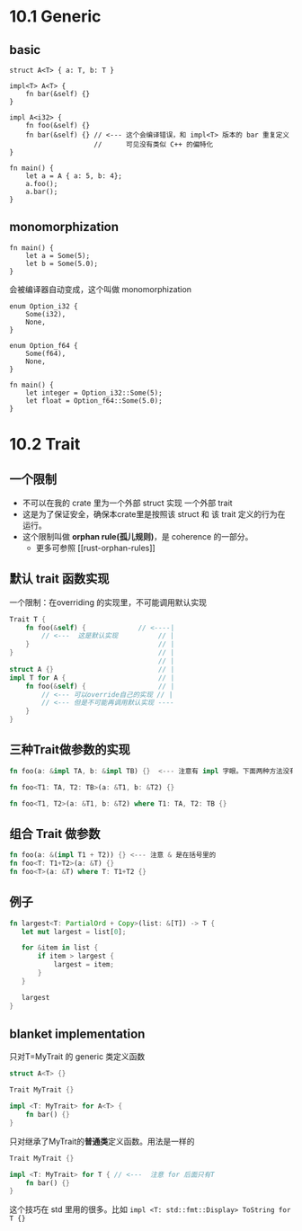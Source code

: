 # 10.1 Generic
## basic
```
struct A<T> { a: T, b: T }

impl<T> A<T> {
    fn bar(&self) {}
}

impl A<i32> {
    fn foo(&self) {}
    fn bar(&self) {} // <--- 这个会编译错误，和 impl<T> 版本的 bar 重复定义
                     //      可见没有类似 C++ 的偏特化
}

fn main() {
    let a = A { a: 5, b: 4};
    a.foo();
    a.bar();
}
```

## monomorphization
```
fn main() {
    let a = Some(5);
    let b = Some(5.0);
}
```
会被编译器自动变成，这个叫做 monomorphization
```
enum Option_i32 {
    Some(i32),
    None,
}

enum Option_f64 {
    Some(f64),
    None,
}

fn main() {
    let integer = Option_i32::Some(5);
    let float = Option_f64::Some(5.0);
}
```

# 10.2 Trait
## 一个限制
- 不可以在我的 crate 里为一个外部 struct 实现 一个外部 trait
- 这是为了保证安全，确保本crate里是按照该 struct 和 该 trait 定义的行为在运行。
- 这个限制叫做 **orphan rule(孤儿规则)**，是 coherence 的一部分。
	- 更多可参照 [[rust-orphan-rules]]

## 默认 trait 函数实现
一个限制：在overriding 的实现里，不可能调用默认实现
``` rust
Trait T {
    fn foo(&self) {             // <----|
		// <---  这是默认实现          // |
	}                                // |
}                                    // |
                                     // |
struct A {}                          // |
impl T for A {                       // |
	fn foo(&self) {                  // |
		// <--- 可以override自己的实现 // |
		// <--- 但是不可能再调用默认实现 ----
	}
}
```

## 三种Trait做参数的实现
``` rust
fn foo(a: &impl TA, b: &impl TB) {}  <--- 注意有 impl 字眼。下面两种方法没有

fn foo<T1: TA, T2: TB>(a: &T1, b: &T2) {}

fn foo<T1, T2>(a: &T1, b: &T2) where T1: TA, T2: TB {}
```

## 组合 Trait 做参数
``` rust
fn foo(a: &(impl T1 + T2)) {} <--- 注意 & 是在括号里的
fn foo<T: T1+T2>(a: &T) {}
fn foo<T>(a: &T) where T: T1+T2 {}
```
 
## 例子
 ``` rust
 fn largest<T: PartialOrd + Copy>(list: &[T]) -> T {
    let mut largest = list[0];

    for &item in list {
        if item > largest {
            largest = item;
        }
    }

    largest
}
```

## blanket implementation
只对T=MyTrait 的 generic 类定义函数
``` rust
struct A<T> {}

Trait MyTrait {}

impl <T: MyTrait> for A<T> {
	fn bar() {}
}
```

只对继承了MyTrait的**普通类**定义函数。用法是一样的
``` rust
Trait MyTrait {}

impl <T: MyTrait> for T { // <---  注意 for 后面只有T
	fn bar() {}
}
```
这个技巧在 std 里用的很多。比如 `impl <T: std::fmt::Display> ToString for T {}`